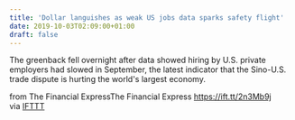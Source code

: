 ```yaml
---
title: 'Dollar languishes as weak US jobs data sparks safety flight'
date: 2019-10-03T02:09:00+01:00
draft: false
---
```


The greenback fell overnight after data showed hiring by U.S. private employers had slowed in September, the latest indicator that the Sino-U.S. trade dispute is hurting the world's largest economy.  
  
from The Financial ExpressThe Financial Express https://ift.tt/2n3Mb9j  
via [IFTTT](https://ifttt.com/?ref=da&site=blogger)